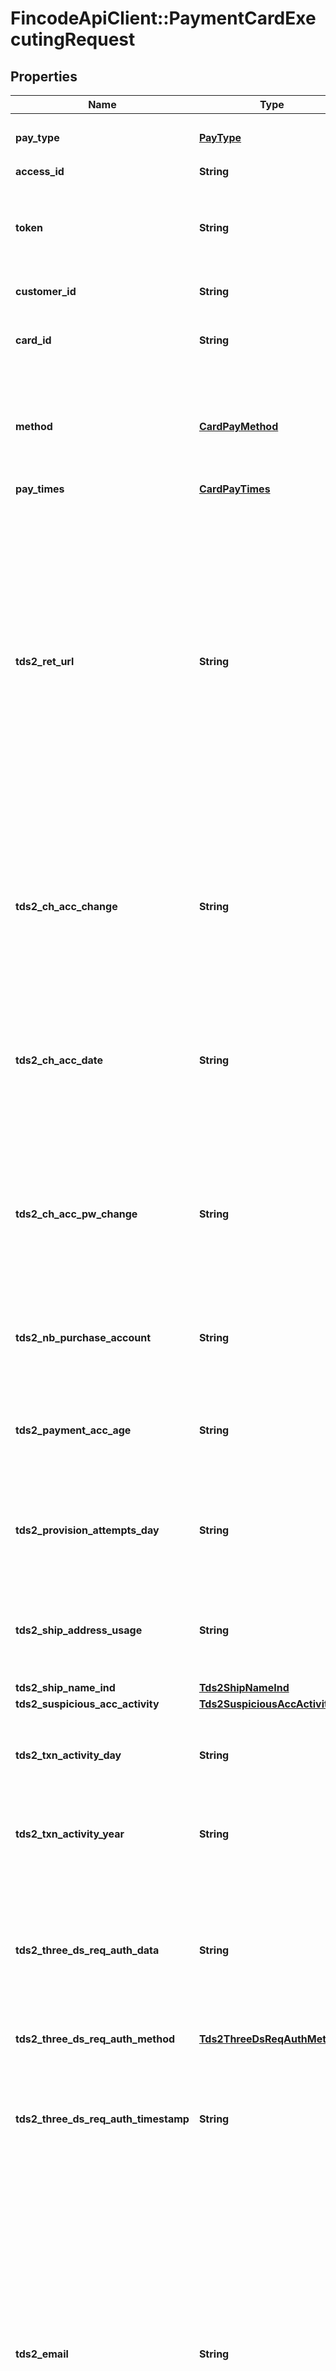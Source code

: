 # FincodeApiClient::PaymentCardExecutingRequest

## Properties

| Name | Type | Description | Notes |
| ---- | ---- | ----------- | ----- |
| **pay_type** | [**PayType**](PayType.md) | 決済種別\\ この決済で利用する決済手段です。  - &#x60;Card&#x60;: カード  |  |
| **access_id** | **String** | 取引ID  |  |
| **token** | **String** | カードトークン\\ &#x60;customer_id&#x60;と&#x60;card_id&#x60;を指定しない場合、fincode JSの&#x60;tokens&#x60;メソッドで取得したトークンをこのフィールドに指定します。  | [optional] |
| **customer_id** | **String** | 顧客ID\\ 購入者となる顧客のIDです。  | [optional] |
| **card_id** | **String** | カードID\\ この決済に使用するカードのIDです。指定しない場合、デフォルトカードが使用されます。  | [optional] |
| **method** | [**CardPayMethod**](CardPayMethod.md) | 支払方法\\ この決済の&#x60;job_code&#x60;（処理区分）が&#x60;AUTH&#x60;または&#x60;CAPTURE&#x60;であるとき、このフィールドを指定する必要があります。  - &#x60;1&#x60;: 一括払い - &#x60;2&#x60;: 分割払い - &#x60;5&#x60;: リボ払い  | [optional] |
| **pay_times** | [**CardPayTimes**](CardPayTimes.md) |  | [optional] |
| **tds2_ret_url** | **String** | 3Dセキュア認証における戻りURL\\ fincodeは3Dセキュア認証処理の過程において、このURLにPOSTメソッド、&#x60;Content-Type:application/x-www-form-urlencoded&#x60;で値を返します。  - &#x60;MD&#x60;: クエリパラメータとして返されます。 &#x60;access_id&#x60;と等しい値です。 - &#x60;event&#x60;: フォームデータとして返されます。この値を判定し後続の処理を分岐します。 - &#x60;param&#x60;: フォームデータとして返されます。[3Dセキュア認証API](https://docs.fincode.jp/api#tag/ThreeDSecureecure/executeThreeDSecureecureAuth)で使用します。 - &#x60;requestorTransId&#x60;: フォームデータとして返されます。（後続処理では使用しません。）  返却されるそれぞれの値についての[詳細はDocsで確認](https://docs.fincode.jp/payment/fraud_protection/3d_secure_2)できます。  | [optional] |
| **tds2_ch_acc_change** | **String** | &lt;span class&#x3D;\&quot;smallText color--blue-400\&quot;&gt;[3Dセキュア認証パラメータ]&lt;/span&gt;\\ 購入者ユーザーアカウント 最終更新日\\ 形式：&#x60;YYYYMMDD&#x60;\\ \\ 加盟店アプリケーションにおけるユーザーアカウントの情報が最後に更新された日付を設定します。  | [optional] |
| **tds2_ch_acc_date** | **String** | &lt;span class&#x3D;\&quot;smallText color--blue-400\&quot;&gt;[3Dセキュア認証パラメータ]&lt;/span&gt;\\ 購入者ユーザーアカウント 開設日\\ 形式：&#x60;YYYYMMDD&#x60;\\ \\ 加盟店アプリケーションにおけるユーザーアカウントの開設日を設定します。  | [optional] |
| **tds2_ch_acc_pw_change** | **String** | &lt;span class&#x3D;\&quot;smallText color--blue-400\&quot;&gt;[3Dセキュア認証パラメータ]&lt;/span&gt;\\ 購入者ユーザーアカウント パスワード最終更新日\\ 形式：&#x60;YYYYMMDD&#x60;\\ \\ 加盟店アプリケーションにおけるユーザーアカウントのパスワードが最後に更新された日付を設定します。  | [optional] |
| **tds2_nb_purchase_account** | **String** | &lt;span class&#x3D;\&quot;smallText color--blue-400\&quot;&gt;[3Dセキュア認証パラメータ]&lt;/span&gt;\\ 購入者の過去6カ月間の購入回数  | [optional] |
| **tds2_payment_acc_age** | **String** | &lt;span class&#x3D;\&quot;smallText color--blue-400\&quot;&gt;[3Dセキュア認証パラメータ]&lt;/span&gt;\\ 顧客ユーザーアカウント カード登録日。\\ 形式：&#x60;YYYYMMDD&#x60;  | [optional] |
| **tds2_provision_attempts_day** | **String** | &lt;span class&#x3D;\&quot;smallText color--blue-400\&quot;&gt;[3Dセキュア認証パラメータ]&lt;/span&gt;\\ 顧客ユーザーアカウント 過去24時間のカード追加の試行回数  | [optional] |
| **tds2_ship_address_usage** | **String** | &lt;span class&#x3D;\&quot;smallText color--blue-400\&quot;&gt;[3Dセキュア認証パラメータ]&lt;/span&gt;\\ 配送先住所の最初の使用日。\\ 形式：&#x60;YYYYMMDD&#x60;  | [optional] |
| **tds2_ship_name_ind** | [**Tds2ShipNameInd**](Tds2ShipNameInd.md) |  | [optional] |
| **tds2_suspicious_acc_activity** | [**Tds2SuspiciousAccActivity**](Tds2SuspiciousAccActivity.md) |  | [optional] |
| **tds2_txn_activity_day** | **String** | &lt;span class&#x3D;\&quot;smallText color--blue-400\&quot;&gt;[3Dセキュア認証パラメータ]&lt;/span&gt;\\ 購入者の過去24時間の取引回数  | [optional] |
| **tds2_txn_activity_year** | **String** | &lt;span class&#x3D;\&quot;smallText color--blue-400\&quot;&gt;[3Dセキュア認証パラメータ]&lt;/span&gt;\\ 前年の取引回数  | [optional] |
| **tds2_three_ds_req_auth_data** | **String** | &lt;span class&#x3D;\&quot;smallText color--blue-400\&quot;&gt;[3Dセキュア認証パラメータ]&lt;/span&gt;\\ 顧客ユーザーアカウント ログイン証跡\\ \\ 加盟店アプリケーションにおけるログインの証跡。 ログイン証跡を設定する場合、ログイン方法とログイン日時の設定が必要です。  | [optional] |
| **tds2_three_ds_req_auth_method** | [**Tds2ThreeDsReqAuthMethod**](Tds2ThreeDsReqAuthMethod.md) |  | [optional] |
| **tds2_three_ds_req_auth_timestamp** | **String** | &lt;span class&#x3D;\&quot;smallText color--blue-400\&quot;&gt;[3Dセキュア認証パラメータ]&lt;/span&gt;\\ 顧客ユーザーアカウント ログイン日時\\ \\ ログイン証跡を設定する場合、ログイン方法とログイン日時の設定が必要です。\\ 形式：&#x60;YYYYMMDDHHmm&#x60;  | [optional] |
| **tds2_email** | **String** | &lt;span class&#x3D;\&quot;smallText color--blue-400\&quot;&gt;[3Dセキュア認証パラメータ]&lt;/span&gt;\\ 顧客のメールアドレス\\ \\ 未指定の場合、顧客の&#x60;email&#x60;が自動で設定されます。\\ \\ 2024年8月12日以降、下記の内少なくとも1つが必須となります。  - 顧客の自宅電話番号（&#x60;tds2_home_phone_no&#x60;） - 顧客の携帯電話番号（&#x60;tds2_mobile_phone_no&#x60;） - 顧客の職場電話番号（&#x60;tds2_work_phone_no&#x60;） - 顧客のメールアドレス（&#x60;tds2_email&#x60;）  ※当面は連携しなかった場合でも認証は実施されますが、将来的には利用不可になる可能性があります。  | [optional] |
| **tds2_addr_match** | [**Tds2AddrMatch**](Tds2AddrMatch.md) |  | [optional] |
| **tds2_bill_addr_country** | **String** | &lt;span class&#x3D;\&quot;smallText color--blue-400\&quot;&gt;[3Dセキュア認証パラメータ]&lt;/span&gt;\\ 顧客の請求先住所 国コード\\ 形式：ISO 3166-1 numeric\\ \\ 未指定の場合、顧客の&#x60;addr_country&#x60;が自動で設定されます。  | [optional] |
| **tds2_bill_addr_state** | **String** | &lt;span class&#x3D;\&quot;smallText color--blue-400\&quot;&gt;[3Dセキュア認証パラメータ]&lt;/span&gt;\\ 顧客の請求先住所 州または都道府県コード。\\ 参照： [国土交通省 都道府県コード](https://nlftp.mlit.go.jp/ksj/gml/codelist/PrefCd.html)\\ \\ 未指定の場合、顧客の&#x60;addr_state&#x60;が自動で設定されます。  | [optional] |
| **tds2_bill_addr_city** | **String** | &lt;span class&#x3D;\&quot;smallText color--blue-400\&quot;&gt;[3Dセキュア認証パラメータ]&lt;/span&gt;\\ 顧客の請求先住所 都市名\\ \\ 未指定の場合、顧客の&#x60;addr_city&#x60;が自動で設定されます。  | [optional] |
| **tds2_bill_addr_line_1** | **String** | &lt;span class&#x3D;\&quot;smallText color--blue-400\&quot;&gt;[3Dセキュア認証パラメータ]&lt;/span&gt;\\ 顧客の請求先住所 区域部1行目\\ \\ 顧客の住所の番地・区画を指定してください。未指定の場合。顧客の&#x60;addr_line_1&#x60;が自動で設定されます。  - 都道府県や市区を含めることができます。 - 保持している住所をパラメータの形式に分割できない場合は、桁数が収まるように&#x60;tds2_bill_addr_line_1&#x60; ~ &#x60;tds2_bill_addr_line_3&#x60;に住所を設定してください。 - &#x60;tds2_bill_addr_line_2&#x60;と&#x60;tds2_bill_addr_line_3&#x60;を空にして、&#x60;tds2_bill_addr_line_1&#x60;に全ての住所を設定できます。  未指定の場合、顧客に登録された&#x60;addr_line_1&#x60;を設定します。  | [optional] |
| **tds2_bill_addr_line_2** | **String** | &lt;span class&#x3D;\&quot;smallText color--blue-400\&quot;&gt;[3Dセキュア認証パラメータ]&lt;/span&gt;\\ 顧客の請求先住所 区域部2行目\\ \\ 顧客の住所の建物名・部屋番号を指定してください。未指定の場合、顧客に登録された&#x60;addr_line_2&#x60;を設定します。  | [optional] |
| **tds2_bill_addr_line_3** | **String** | &lt;span class&#x3D;\&quot;smallText color--blue-400\&quot;&gt;[3Dセキュア認証パラメータ]&lt;/span&gt;\\ 顧客の請求先住所 区域部3行目\\ \\ 顧客の住所のその他を指定してください。未指定の場合、顧客に登録された&#x60;addr_line_3&#x60;を設定します。  | [optional] |
| **tds2_bill_addr_post_code** | **String** | &lt;span class&#x3D;\&quot;smallText color--blue-400\&quot;&gt;[3Dセキュア認証パラメータ]&lt;/span&gt;\\ 顧客の請求先住所 郵便番号\\ \\ 未指定の場合、顧客に登録された&#x60;addr_post_code&#x60;を設定します。  | [optional] |
| **tds2_ship_addr_country** | **String** | &lt;span class&#x3D;\&quot;smallText color--blue-400\&quot;&gt;[3Dセキュア認証パラメータ]&lt;/span&gt;\\ 顧客の配送先住所 国コード。\\ 形式：ISO 3166-1 numeric\\  | [optional] |
| **tds2_ship_addr_state** | **String** | &lt;span class&#x3D;\&quot;smallText color--blue-400\&quot;&gt;[3Dセキュア認証パラメータ]&lt;/span&gt;\\ 顧客の配送先住所 州または都道府県コード。\\ 参照： [国土交通省 都道府県コード](https://nlftp.mlit.go.jp/ksj/gml/codelist/PrefCd.html)  | [optional] |
| **tds2_ship_addr_city** | **String** | &lt;span class&#x3D;\&quot;smallText color--blue-400\&quot;&gt;[3Dセキュア認証パラメータ]&lt;/span&gt;\\ 顧客の配送先住所 都市名  | [optional] |
| **tds2_ship_addr_line_1** | **String** | &lt;span class&#x3D;\&quot;smallText color--blue-400\&quot;&gt;[3Dセキュア認証パラメータ]&lt;/span&gt;\\ 顧客の配送先住所 区域部1行目  | [optional] |
| **tds2_ship_addr_line_2** | **String** | &lt;span class&#x3D;\&quot;smallText color--blue-400\&quot;&gt;[3Dセキュア認証パラメータ]&lt;/span&gt;\\ 顧客の配送先住所 区域部2行目  | [optional] |
| **tds2_ship_addr_line_3** | **String** | &lt;span class&#x3D;\&quot;smallText color--blue-400\&quot;&gt;[3Dセキュア認証パラメータ]&lt;/span&gt;\\ 顧客の配送先住所 区域部3行目  | [optional] |
| **tds2_ship_addr_post_code** | **String** | &lt;span class&#x3D;\&quot;smallText color--blue-400\&quot;&gt;[3Dセキュア認証パラメータ]&lt;/span&gt;\\ 顧客の配送先住所 郵便番号  | [optional] |
| **tds2_ship_ind** | [**Tds2ShipInd**](Tds2ShipInd.md) |  | [optional] |
| **tds2_delivery_email_address** | **String** | &lt;span class&#x3D;\&quot;smallText color--blue-400\&quot;&gt;[3Dセキュア認証パラメータ]&lt;/span&gt;\\ 顧客 メールアドレス  | [optional] |
| **tds2_home_phone_cc** | **String** | &lt;span class&#x3D;\&quot;smallText color--blue-400\&quot;&gt;[3Dセキュア認証パラメータ]&lt;/span&gt;\\ 顧客の自宅電話番号の国コード（+を含まない）\\ ※ この値を設定する場合、&#x60;tds2_home_phone_no&#x60;の設定が必要です。\\ \\ 未指定の場合、顧客の&#x60;phone_cc&#x60;が自動で設定されます。  | [optional] |
| **tds2_home_phone_no** | **String** | &lt;span class&#x3D;\&quot;smallText color--blue-400\&quot;&gt;[3Dセキュア認証パラメータ]&lt;/span&gt;\\ 顧客の自宅電話番号（ハイフンなし半角数字のみ）\\ ※ この値を設定する場合、&#x60;tds2_home_phone_cc&#x60;の設定が必要です。\\ \\ 未指定の場合、顧客の&#x60;phone_no&#x60;が自動で設定されます。\\ \\ 2024年8月12日以降、下記の内少なくとも1つが必須となります。  - 顧客の自宅電話番号（&#x60;tds2_home_phone_no&#x60;） - 顧客の携帯電話番号（&#x60;tds2_mobile_phone_no&#x60;） - 顧客の職場電話番号（&#x60;tds2_work_phone_no&#x60;） - 顧客のメールアドレス（&#x60;tds2_email&#x60;）  ※当面は連携しなかった場合でも認証は実施されますが、将来的には利用不可になる可能性があります。  | [optional] |
| **tds2_mobile_phone_cc** | **String** | &lt;span class&#x3D;\&quot;smallText color--blue-400\&quot;&gt;[3Dセキュア認証パラメータ]&lt;/span&gt;\\ 顧客の携帯電話番号の国コード（+を含まない）\\ ※ この値を設定する場合、&#x60;tds2_mobile_phone_no&#x60;の設定が必要です。  | [optional] |
| **tds2_mobile_phone_no** | **String** | &lt;span class&#x3D;\&quot;smallText color--blue-400\&quot;&gt;[3Dセキュア認証パラメータ]&lt;/span&gt;\\ 顧客の携帯電話番号（ハイフンなし半角数字のみ）\\ ※ この値を設定する場合、&#x60;tds2_mobile_phone_cc&#x60;の設定が必要です。\\ \\ 2024年8月12日以降、下記の内少なくとも1つが必須となります。  - 顧客の自宅電話番号（&#x60;tds2_home_phone_no&#x60;） - 顧客の携帯電話番号（&#x60;tds2_mobile_phone_no&#x60;） - 顧客の職場電話番号（&#x60;tds2_work_phone_no&#x60;） - 顧客のメールアドレス（&#x60;tds2_email&#x60;）  ※当面は連携しなかった場合でも認証は実施されますが、将来的には利用不可になる可能性があります。  | [optional] |
| **tds2_work_phone_cc** | **String** | &lt;span class&#x3D;\&quot;smallText color--blue-400\&quot;&gt;[3Dセキュア認証パラメータ]&lt;/span&gt;\\ 顧客の勤務先電話番号の国コード（+を含まない）\\ ※ この値を設定する場合、&#x60;tds2_work_phone_no&#x60;の設定が必要です。  | [optional] |
| **tds2_work_phone_no** | **String** | &lt;span class&#x3D;\&quot;smallText color--blue-400\&quot;&gt;[3Dセキュア認証パラメータ]&lt;/span&gt;\\ 顧客の勤務先電話番号（ハイフンなし半角数字のみ）\\ ※ この値を設定する場合、&#x60;tds2_work_phone_cc&#x60;の設定が必要です。\\ \\ 2024年8月12日以降、下記の内少なくとも1つが必須となります。  - 顧客の自宅電話番号（&#x60;tds2_home_phone_no&#x60;） - 顧客の携帯電話番号（&#x60;tds2_mobile_phone_no&#x60;） - 顧客の職場電話番号（&#x60;tds2_work_phone_no&#x60;） - 顧客のメールアドレス（&#x60;tds2_email&#x60;）  ※当面は連携しなかった場合でも認証は実施されますが、将来的には利用不可になる可能性があります。  | [optional] |
| **tds2_delivery_timeframe** | [**Tds2DeliveryTimeframe**](Tds2DeliveryTimeframe.md) |  | [optional] |
| **tds2_pre_order_date** | **String** | &lt;span class&#x3D;\&quot;smallText color--blue-400\&quot;&gt;[3Dセキュア認証パラメータ]&lt;/span&gt;\\ 商品の発売予定日\\ 形式：&#x60;YYYYMMDD&#x60;  | [optional] |
| **tds2_pre_order_purchase_ind** | [**Tds2PreOrderPurchaseInd**](Tds2PreOrderPurchaseInd.md) |  | [optional] |
| **tds2_reorder_items_ind** | [**Tds2ReorderItemsInd**](Tds2ReorderItemsInd.md) |  | [optional] |
| **tds2_recurring_expiry** | **String** | &lt;span class&#x3D;\&quot;smallText color--blue-400\&quot;&gt;[3Dセキュア認証パラメータ]&lt;/span&gt;\\ ※ サブスクリプションなど継続課金型のビジネスモデルのみ\\ 継続課金の終了日\\ 形式：&#x60;YYYYMMDD&#x60;  | [optional] |
| **tds2_recurring_frequency** | **String** | &lt;span class&#x3D;\&quot;smallText color--blue-400\&quot;&gt;[3Dセキュア認証パラメータ]&lt;/span&gt;\\ ※ サブスクリプションなど継続課金型のビジネスモデルのみ\\ 継続課金の課金間隔の日数（最小）  | [optional] |
| **tds2_gift_card_amount** | **String** | &lt;span class&#x3D;\&quot;smallText color--blue-400\&quot;&gt;[3Dセキュア認証パラメータ]&lt;/span&gt;\\ ※ プリペイドカードまたはギフトカードを購入する場合のみ\\ プリペイドカードまたはギフトカードの総購入金額  | [optional] |
| **tds2_gift_card_count** | **String** | &lt;span class&#x3D;\&quot;smallText color--blue-400\&quot;&gt;[3Dセキュア認証パラメータ]&lt;/span&gt;\\ ※ プリペイドカードまたはギフトカードを購入する場合のみ\\ 購入したプリペイドカードまたはギフトカードの総数  | [optional] |
| **tds2_gift_card_curr** | **String** | &lt;span class&#x3D;\&quot;smallText color--blue-400\&quot;&gt;[3Dセキュア認証パラメータ]&lt;/span&gt;\\ ※ プリペイドカードまたはギフトカードを購入する場合のみ\\ プリペイドカードまたはギフトカードの通貨コード。\\ 形式：ISO 4217 numeric\\ \\ 以下の通貨コードは利用できません。（債券市場単位等）\\ &#x60;955&#x60;, &#x60;956&#x60;, &#x60;957&#x60;, &#x60;958&#x60;, &#x60;959&#x60;, &#x60;960&#x60;, &#x60;961&#x60;, &#x60;962&#x60;, &#x60;963&#x60;, &#x60;964&#x60;, &#x60;999&#x60;  | [optional] |

## Example

```ruby
require 'fincode_api_client'

instance = FincodeApiClient::PaymentCardExecutingRequest.new(
  pay_type: null,
  access_id: a_**********************,
  token: 34567890123456789012345678901234567890123456789012345678901234567890123456789012345678901234567890123456789012345678901234567890,
  customer_id: c_**********************,
  card_id: cs_**********************,
  method: null,
  pay_times: null,
  tds2_ret_url: https://your-server.example.com/3ds2-return,
  tds2_ch_acc_change: 20240101,
  tds2_ch_acc_date: 20220101,
  tds2_ch_acc_pw_change: 20230101,
  tds2_nb_purchase_account: 9999,
  tds2_payment_acc_age: 20231231,
  tds2_provision_attempts_day: 999,
  tds2_ship_address_usage: 20230930,
  tds2_ship_name_ind: null,
  tds2_suspicious_acc_activity: null,
  tds2_txn_activity_day: 999,
  tds2_txn_activity_year: 999,
  tds2_three_ds_req_auth_data: null,
  tds2_three_ds_req_auth_method: null,
  tds2_three_ds_req_auth_timestamp: 202205191234,
  tds2_email: null,
  tds2_addr_match: null,
  tds2_bill_addr_country: 392,
  tds2_bill_addr_state: 13,
  tds2_bill_addr_city: 渋谷区,
  tds2_bill_addr_line_1: 道玄坂1-14-6,
  tds2_bill_addr_line_2: ヒューマックス渋谷ビル,
  tds2_bill_addr_line_3: 7F,
  tds2_bill_addr_post_code: 150-0043,
  tds2_ship_addr_country: 392,
  tds2_ship_addr_state: 13,
  tds2_ship_addr_city: 渋谷区,
  tds2_ship_addr_line_1: 道玄坂1-14-6,
  tds2_ship_addr_line_2: ヒューマックス渋谷ビル,
  tds2_ship_addr_line_3: 7F,
  tds2_ship_addr_post_code: 150-0043,
  tds2_ship_ind: null,
  tds2_delivery_email_address: email@example.com,
  tds2_home_phone_cc: 81,
  tds2_home_phone_no: 312345678,
  tds2_mobile_phone_cc: 81,
  tds2_mobile_phone_no: 9012345678,
  tds2_work_phone_cc: 81,
  tds2_work_phone_no: 312345678,
  tds2_delivery_timeframe: null,
  tds2_pre_order_date: 20231231,
  tds2_pre_order_purchase_ind: null,
  tds2_reorder_items_ind: null,
  tds2_recurring_expiry: 20231231,
  tds2_recurring_frequency: 99,
  tds2_gift_card_amount: 999999,
  tds2_gift_card_count: 99,
  tds2_gift_card_curr: 392
)
```

